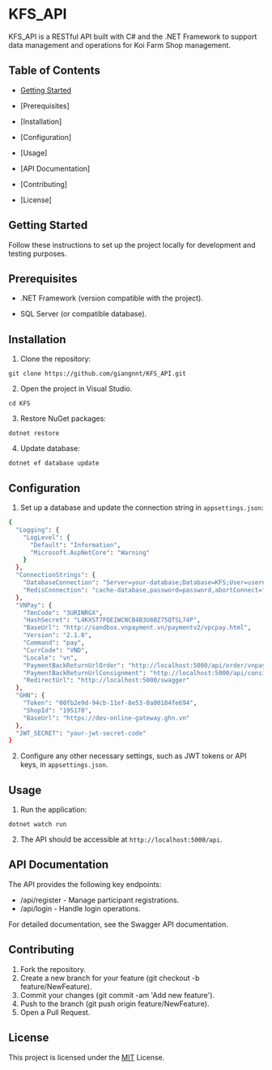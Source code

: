 # KFS_API

KFS_API is a RESTful API built with C# and the .NET Framework to support data management and operations for Koi Farm Shop management.

## Table of Contents
- [Getting Started](#getting-started)

- [Prerequisites]

- [Installation]

- [Configuration]

- [Usage]

- [API Documentation]

- [Contributing]

- [License]

## Getting Started
Follow these instructions to set up the project locally for development and testing purposes.

## Prerequisites
- .NET Framework (version compatible with the project).

- SQL Server (or compatible database).

## Installation
1. Clone the repository:

```
git clone https://github.com/giangnnt/KFS_API.git
```
2. Open the project in Visual Studio.
```
cd KFS
```

3. Restore NuGet packages:
```
dotnet restore
```
4. Update database:
```
dotnet ef database update
```
## Configuration
1. Set up a database and update the connection string in `appsettings.json`:

```bash
{
  "Logging": {
    "LogLevel": {
      "Default": "Information",
      "Microsoft.AspNetCore": "Warning"
    }
  },
  "ConnectionStrings": {
    "DatabaseConnection": "Server=your-database;Database=KFS;User=username;Password=password;MultipleActiveResultSets=true;TrustServerCertificate=true",
    "RedisConnection": "cache-database,password=password,abortConnect=false"
  },
  "VNPay": {
    "TmnCode": "3URINRGX",
    "HashSecret": "L4KXST7FQEIWCNCB4B3U8BZ75QTSL74P",
    "BaseUrl": "http://sandbox.vnpayment.vn/paymentv2/vpcpay.html",
    "Version": "2.1.0",
    "Command": "pay",
    "CurrCode": "VND",
    "Locale": "vn",
    "PaymentBackReturnUrlOrder": "http://localhost:5000/api/order/vnpayment-return",
    "PaymentBackReturnUrlConsignment": "http://localhost:5000/api/consignment/vnpayment-return",
    "RedirectUrl": "http://localhost:5000/swagger"
  },
  "GHN": {
    "Token": "00fb2e9d-94cb-11ef-8e53-0a00184fe694",
    "ShopId": "195170",
    "BaseUrl": "https://dev-online-gateway.ghn.vn"
  },
  "JWT_SECRET": "your-jwt-secret-code"
}
```

2. Configure any other necessary settings, such as JWT tokens or API keys, in `appsettings.json`.

## Usage
1. Run the application:
```
dotnet watch run
```

2. The API should be accessible at `http://localhost:5000/api`.

## API Documentation
The API provides the following key endpoints:

- /api/register - Manage participant registrations.
- /api/login - Handle login operations.


For detailed documentation, see the Swagger API documentation.

## Contributing
1. Fork the repository.
2. Create a new branch for your feature (git checkout -b feature/NewFeature).
3. Commit your changes (git commit -am 'Add new feature').
4. Push to the branch (git push origin feature/NewFeature).
5. Open a Pull Request.
## License
This project is licensed under the [MIT](https://choosealicense.com/licenses/mit/) License.